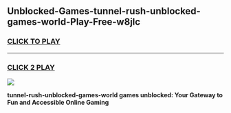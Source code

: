 
## Unblocked-Games-tunnel-rush-unblocked-games-world-Play-Free-w8jlc
<h3>
<a href="https://premium76.site?title=tunnel-rush-unblocked-games-world&ref=09A">CLICK TO PLAY</a></h3>
<hr>

<h3>
<a href="https://premium76.site?title=tunnel-rush-unblocked-games-world&ref=09A">CLICK 2 PLAY</a>
  
</h3>

<a href="https://premium76.site?title=tunnel-rush-unblocked-games-world&ref=09A"><img src="https://clearcache.store/games.png"></a>


**tunnel-rush-unblocked-games-world games unblocked: Your Gateway to Fun and Accessible Online Gaming**
